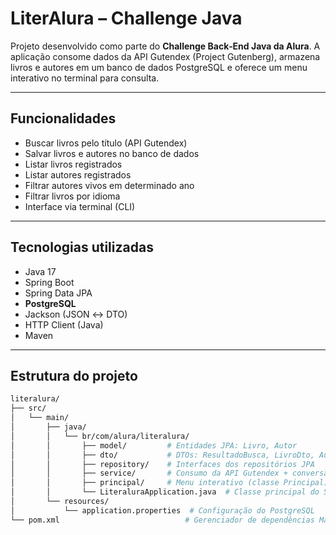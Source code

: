 #  LiterAlura – Challenge Java

Projeto desenvolvido como parte do **Challenge Back‑End Java da Alura**. A aplicação consome dados da API Gutendex (Project Gutenberg), armazena livros e autores em um banco de dados PostgreSQL e oferece um menu interativo no terminal para consulta.

---

##  Funcionalidades

- Buscar livros pelo título (API Gutendex)  
- Salvar livros e autores no banco de dados  
- Listar livros registrados  
- Listar autores registrados  
- Filtrar autores vivos em determinado ano  
- Filtrar livros por idioma  
- Interface via terminal (CLI)

---

##  Tecnologias utilizadas

- Java 17  
- Spring Boot  
- Spring Data JPA  
- **PostgreSQL**  
- Jackson (JSON ↔ DTO)  
- HTTP Client (Java)  
- Maven

---

##  Estrutura do projeto

```bash
literalura/
├── src/
│   └── main/
│       ├── java/
│       │   └── br/com/alura/literalura/
│       │       ├── model/         # Entidades JPA: Livro, Autor
│       │       ├── dto/           # DTOs: ResultadoBusca, LivroDto, AutorDto
│       │       ├── repository/    # Interfaces dos repositórios JPA
│       │       ├── service/       # Consumo da API Gutendex + conversão de dados
│       │       ├── principal/     # Menu interativo (classe Principal)
│       │       └── LiteraluraApplication.java  # Classe principal do Spring Boot
│       └── resources/
│           └── application.properties  # Configuração do PostgreSQL
└── pom.xml                            # Gerenciador de dependências Maven
